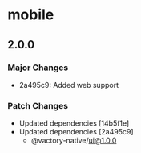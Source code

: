 # mobile

## 2.0.0

### Major Changes

- 2a495c9: Added web support

### Patch Changes

- Updated dependencies [14b5f1e]
- Updated dependencies [2a495c9]
  - @vactory-native/ui@1.0.0
